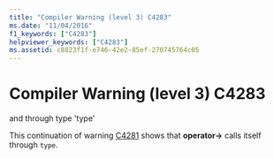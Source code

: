 ```yaml
---
title: "Compiler Warning (level 3) C4283"
ms.date: "11/04/2016"
f1_keywords: ["C4283"]
helpviewer_keywords: ["C4283"]
ms.assetid: c8823f1f-e746-42e2-85ef-270745764c05
---
```

# Compiler Warning (level 3) C4283

and through type 'type'

This continuation of warning [C4281](../../error-messages/compiler-warnings/compiler-warning-level-3-c4281.md) shows that **operator->** calls itself through `type`.
